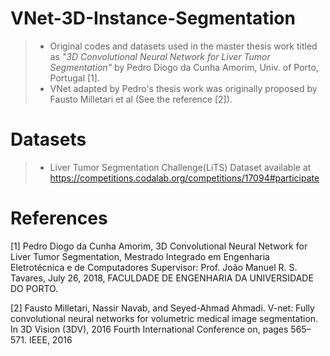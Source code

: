 # VNet-3D-Instance-Segmentation

>* Original codes and datasets used in the master thesis work titled as *"3D Convolutional Neural Network for Liver Tumor Segmentation"* by Pedro Diogo da Cunha Amorim, Univ. of Porto, Portugal [1].  
>* VNet adapted by Pedro's thesis work was originally proposed by Fausto Milletari et al (See the reference [2]).

# Datasets
>* Liver Tumor Segmentation Challenge(LiTS) Dataset available at https://competitions.codalab.org/competitions/17094#participate

# References
[1] Pedro Diogo da Cunha Amorim, 3D Convolutional Neural Network for Liver Tumor Segmentation, Mestrado Integrado em Engenharia Eletrotécnica e de Computadores
Supervisor: Prof. João Manuel R. S. Tavares, July 26, 2018, FACULDADE DE ENGENHARIA DA UNIVERSIDADE DO PORTO.


[2] Fausto Milletari, Nassir Navab, and Seyed-Ahmad Ahmadi. V-net: Fully convolutional neural networks for volumetric medical image segmentation. In 3D Vision (3DV), 2016 Fourth
International Conference on, pages 565–571. IEEE, 2016



